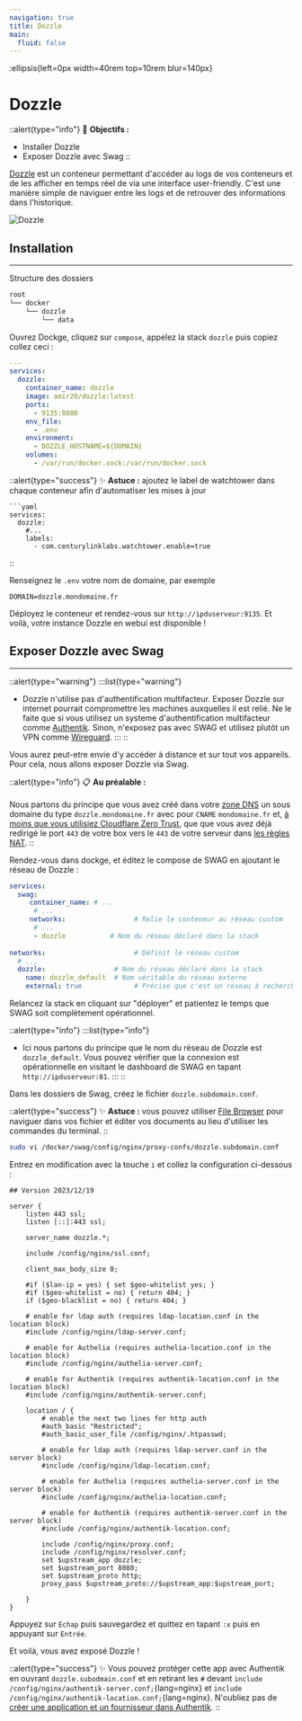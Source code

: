 ```yaml
---
navigation: true
title: Dozzle
main:
  fluid: false
---
```

:ellipsis{left=0px width=40rem top=10rem blur=140px}
# Dozzle

::alert{type="info"}
🎯 __Objectifs :__
- Installer Dozzle
- Exposer Dozzle avec Swag
::

[Dozzle](https://dozzle.dev/) est un conteneur permettant d'accéder au logs de vos conteneurs et de les afficher en temps réel de via une interface user-friendly. C'est une manière simple de naviguer entre les logs et de retrouver des informations dans l'historique.

![Dozzle](https://blog.unixhost.pro/wp-content/uploads/2023/03/image-5.png)

## Installation
---
Structure des dossiers

```sh
root
└── docker
    └── dozzle
        └── data
```

Ouvrez Dockge, cliquez sur `compose`, appelez la stack `dozzle` puis copiez collez ceci :

```yaml
---
services:
  dozzle:
    container_name: dozzle
    image: amir20/dozzle:latest
    ports:
      - 9135:8080
    env_file:
      - .env
    environment:
      - DOZZLE_HOSTNAME=${DOMAIN}
    volumes:
      - /var/run/docker.sock:/var/run/docker.sock
```

::alert{type="success"}
✨ __Astuce :__ ajoutez le label de watchtower dans chaque conteneur afin d'automatiser les mises à jour

    ```yaml
    services:
      dozzle:
        #...
        labels:
          - com.centurylinklabs.watchtower.enable=true
::

Renseignez le `.env` votre nom de domaine, par exemple

```properties
DOMAIN=dozzle.mondomaine.fr
```

Déployez le conteneur et rendez-vous sur `http://ipduserveur:9135`. Et voilà, votre instance Dozzle en webui est disponible !

## Exposer Dozzle avec Swag
---

::alert{type="warning"}
:::list{type="warning"}
- Dozzle n'utilise pas d'authentification multifacteur. Exposer Dozzle sur internet pourrait compromettre les machines auxquelles il est relié. Ne le faite que si vous utilisez un systeme d'authentification multifacteur comme [Authentik](/serveex/securite/authentik/). Sinon, n'exposez pas avec SWAG et utilisez plutôt un VPN comme [Wireguard](/serveex/securite/wireguard).
:::
::

Vous aurez peut-etre envie d'y accéder à distance et sur tout vos appareils. Pour cela, nous allons exposer Dozzle via Swag.

::alert{type="info"}
📋 __Au préalable :__
<br/><br/>
Nous partons du principe que vous avez créé dans votre [zone DNS](/generalites/reseau/dns) un sous domaine du type `dozzle.mondomaine.fr` avec pour `CNAME` `mondomaine.fr` et, [à moins que vous utilisiez Cloudflare Zero Trust](/serveex/securite/cloudflare), que que vous avez déjà redirigé le port `443` de votre box vers le `443` de votre serveur dans [les règles NAT](/generalites/reseau/nat).
::

Rendez-vous dans dockge, et éditez le compose de SWAG en ajoutant le réseau de Dozzle :

```yaml
services:
  swag:
     container_name: # ...
      # ... 
     networks:                 # Relie le conteneur au réseau custom 
      # ...           
      - dozzle           # Nom du réseau déclaré dans la stack
    
networks:                      # Définit le réseau custom
  # ...
  dozzle:                 # Nom du réseau déclaré dans la stack
    name: dozzle_default  # Nom véritable du réseau externe
    external: true             # Précise que c'est un réseau à rechercher en externe
```

Relancez la stack en cliquant sur "déployer" et patientez le temps que SWAG soit complètement opérationnel.

::alert{type="info"}
:::list{type="info"}
- Ici nous partons du principe que le nom du réseau de Dozzle est `dozzle_default`. Vous pouvez vérifier que la connexion est opérationnelle en visitant le dashboard de SWAG en tapant `http://ipduserveur:81`.
:::
::


Dans les dossiers de Swag, créez le fichier `dozzle.subdomain.conf`.

::alert{type="success"}
✨ __Astuce :__ vous pouvez utiliser [File Browser](/serveex/files/file-browser) pour naviguer dans vos fichier et éditer vos documents au lieu d'utiliser les commandes du terminal.
::

```sh
sudo vi /docker/swag/config/nginx/proxy-confs/dozzle.subdomain.conf
```
Entrez en modification avec la touche `i` et collez la configuration ci-dessous :

```nginx
## Version 2023/12/19

server {
    listen 443 ssl;
    listen [::]:443 ssl;

    server_name dozzle.*;

    include /config/nginx/ssl.conf;

    client_max_body_size 0;

    #if ($lan-ip = yes) { set $geo-whitelist yes; }
    #if ($geo-whitelist = no) { return 404; }
    if ($geo-blacklist = no) { return 404; }

    # enable for ldap auth (requires ldap-location.conf in the location block)
    #include /config/nginx/ldap-server.conf;

    # enable for Authelia (requires authelia-location.conf in the location block)
    #include /config/nginx/authelia-server.conf;

    # enable for Authentik (requires authentik-location.conf in the location block)
    #include /config/nginx/authentik-server.conf;

    location / {
        # enable the next two lines for http auth
        #auth_basic "Restricted";
        #auth_basic_user_file /config/nginx/.htpasswd;

        # enable for ldap auth (requires ldap-server.conf in the server block)
        #include /config/nginx/ldap-location.conf;

        # enable for Authelia (requires authelia-server.conf in the server block)
        #include /config/nginx/authelia-location.conf;

        # enable for Authentik (requires authentik-server.conf in the server block)
        #include /config/nginx/authentik-location.conf;

        include /config/nginx/proxy.conf;
        include /config/nginx/resolver.conf;
        set $upstream_app dozzle;
        set $upstream_port 8080;
        set $upstream_proto http;
        proxy_pass $upstream_proto://$upstream_app:$upstream_port;

    }
}
```

Appuyez sur `Echap` puis sauvegardez et quittez en tapant `:x` puis en appuyant sur `Entrée`.

Et voilà, vous avez exposé Dozzle !

::alert{type="success"}
✨ Vous pouvez protéger cette app avec Authentik en ouvrant `dozzle.subodmain.conf` et en retirant les `#` devant `include /config/nginx/authentik-server.conf;`{lang=nginx} et `include /config/nginx/authentik-location.conf;`{lang=nginx}. N'oubliez pas de [créer une application et un fournisseur dans Authentik](/serveex/securite/authentik#protéger-une-app-par-reverse-proxy).
::
